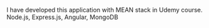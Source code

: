 I have developed this application with MEAN stack in Udemy course.
Node.js, Express.js, Angular, MongoDB
